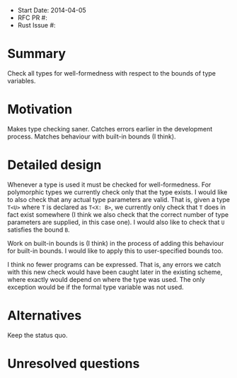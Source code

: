 - Start Date: 2014-04-05
- RFC PR #:
- Rust Issue #:

# Summary

Check all types for well-formedness with respect to the bounds of type variables.

# Motivation

Makes type checking saner. Catches errors earlier in the development process. Matches behaviour with built-in bounds (I think).

# Detailed design

Whenever a type is used it must be checked for well-formedness. For polymorphic types we currently check only that the type exists. I would like to also check that any actual type parameters are valid. That is, given a type `T<U>` where `T` is declared as `T<X: B>`, we currently only check that `T` does in fact exist somewhere (I think we also check that the correct number of type parameters are supplied, in this case one). I would also like to check that `U` satisfies the bound `B`.

Work on built-in bounds is (I think) in the process of adding this behaviour for built-in bounds. I would like to apply this to user-specified bounds too.

I think no fewer programs can be expressed. That is, any errors we catch with this new check would have been caught later in the existing scheme, where exactly would depend on where the type was used. The only exception would be if the formal type variable was not used.

# Alternatives

Keep the status quo.

# Unresolved questions

